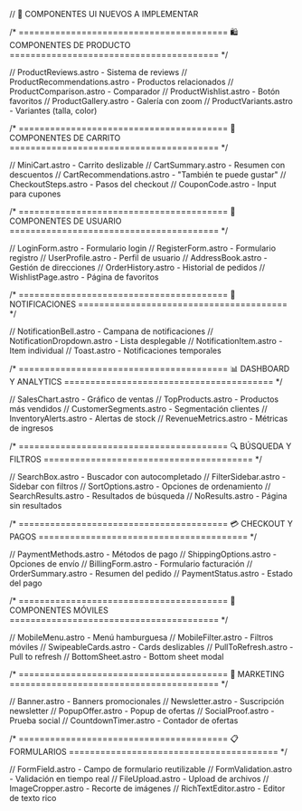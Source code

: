 // 🎨 COMPONENTES UI NUEVOS A IMPLEMENTAR

/* ========================================
   🛍️ COMPONENTES DE PRODUCTO
======================================== */

// ProductReviews.astro - Sistema de reviews
// ProductRecommendations.astro - Productos relacionados
// ProductComparison.astro - Comparador
// ProductWishlist.astro - Botón favoritos
// ProductGallery.astro - Galería con zoom
// ProductVariants.astro - Variantes (talla, color)

/* ========================================
   🛒 COMPONENTES DE CARRITO
======================================== */

// MiniCart.astro - Carrito deslizable
// CartSummary.astro - Resumen con descuentos
// CartRecommendations.astro - "También te puede gustar"
// CheckoutSteps.astro - Pasos del checkout
// CouponCode.astro - Input para cupones

/* ========================================
   👤 COMPONENTES DE USUARIO
======================================== */

// LoginForm.astro - Formulario login
// RegisterForm.astro - Formulario registro
// UserProfile.astro - Perfil de usuario
// AddressBook.astro - Gestión de direcciones
// OrderHistory.astro - Historial de pedidos
// WishlistPage.astro - Página de favoritos

/* ========================================
   🔔 NOTIFICACIONES
======================================== */

// NotificationBell.astro - Campana de notificaciones
// NotificationDropdown.astro - Lista desplegable
// NotificationItem.astro - Item individual
// Toast.astro - Notificaciones temporales

/* ========================================
   📊 DASHBOARD Y ANALYTICS
======================================== */

// SalesChart.astro - Gráfico de ventas
// TopProducts.astro - Productos más vendidos
// CustomerSegments.astro - Segmentación clientes
// InventoryAlerts.astro - Alertas de stock
// RevenueMetrics.astro - Métricas de ingresos

/* ========================================
   🔍 BÚSQUEDA Y FILTROS
======================================== */

// SearchBox.astro - Buscador con autocompletado
// FilterSidebar.astro - Sidebar con filtros
// SortOptions.astro - Opciones de ordenamiento
// SearchResults.astro - Resultados de búsqueda
// NoResults.astro - Página sin resultados

/* ========================================
   💳 CHECKOUT Y PAGOS
======================================== */

// PaymentMethods.astro - Métodos de pago
// ShippingOptions.astro - Opciones de envío
// BillingForm.astro - Formulario facturación
// OrderSummary.astro - Resumen del pedido
// PaymentStatus.astro - Estado del pago

/* ========================================
   📱 COMPONENTES MÓVILES
======================================== */

// MobileMenu.astro - Menú hamburguesa
// MobileFilter.astro - Filtros móviles
// SwipeableCards.astro - Cards deslizables
// PullToRefresh.astro - Pull to refresh
// BottomSheet.astro - Bottom sheet modal

/* ========================================
   🎯 MARKETING
======================================== */

// Banner.astro - Banners promocionales
// Newsletter.astro - Suscripción newsletter
// PopupOffer.astro - Popup de ofertas
// SocialProof.astro - Prueba social
// CountdownTimer.astro - Contador de ofertas

/* ========================================
   📋 FORMULARIOS
======================================== */

// FormField.astro - Campo de formulario reutilizable
// FormValidation.astro - Validación en tiempo real
// FileUpload.astro - Upload de archivos
// ImageCropper.astro - Recorte de imágenes
// RichTextEditor.astro - Editor de texto rico
